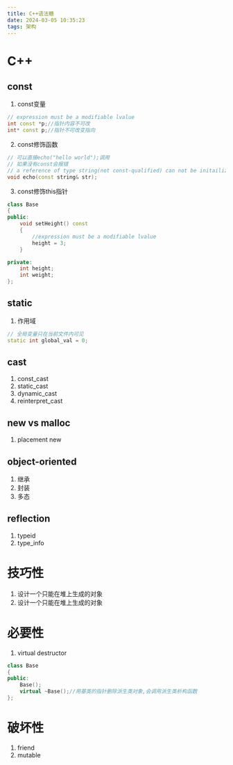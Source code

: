 ```yaml
---
title: C++语法糖
date: 2024-03-05 10:35:23
tags: 架构
---
```


# C++

## const
1. const变量
```C++
// expression must be a modifiable lvalue
int const *p;//指针内容不可改
int* const p;//指针不可改变指向
```
2. const修饰函数
```C++
// 可以直接echo("hello world");调用
// 如果没有const会报错
// a reference of type string(not const-qualified) can not be initailized with a value of const char *
void echo(const string& str);
```
3. const修饰this指针
```C++
class Base
{
public:
	void setHeight() const
	{
		//expression must be a modifiable lvalue
		height = 3;
	}

private:
	int height;
	int weight;
};
```

## static
1. 作用域
```C++
// 全局变量只在当前文件内可见
static int global_val = 0;
```

## cast
1. const_cast
2. static_cast
3. dynamic_cast
4. reinterpret_cast

## new vs malloc
1. placement new

## object-oriented
1. 继承
2. 封装
3. 多态

## reflection
1. typeid
2. type_info

# 技巧性
1. 设计一个只能在堆上生成的对象
2. 设计一个只能在堆上生成的对象

# 必要性
1. virtual destructor
```c++
class Base
{
public:
	Base();
	virtual ~Base();//用基类的指针删除派生类对象,会调用派生类析构函数
};
```

# 破坏性
1. friend
2. mutable